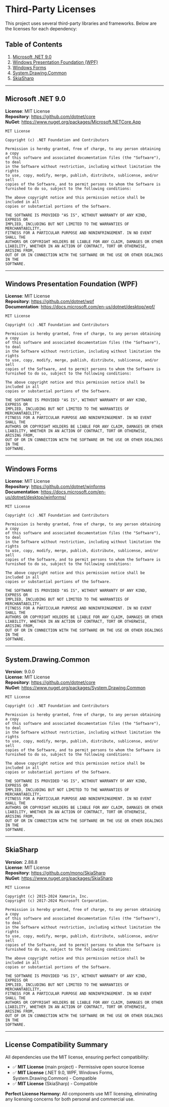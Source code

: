 # Third-Party Licenses

This project uses several third-party libraries and frameworks. Below are the licenses for each dependency:

## Table of Contents

1. [Microsoft .NET 9.0](#microsoft-net-90)
2. [Windows Presentation Foundation (WPF)](#windows-presentation-foundation-wpf)
3. [Windows Forms](#windows-forms)
4. [System.Drawing.Common](#systemdrawingcommon)
5. [SkiaSharp](#skiasharp)

---

## Microsoft .NET 9.0

**License**: MIT License  
**Repository**: https://github.com/dotnet/core  
**NuGet**: https://www.nuget.org/packages/Microsoft.NETCore.App

```
MIT License

Copyright (c) .NET Foundation and Contributors

Permission is hereby granted, free of charge, to any person obtaining a copy
of this software and associated documentation files (the "Software"), to deal
in the Software without restriction, including without limitation the rights
to use, copy, modify, merge, publish, distribute, sublicense, and/or sell
copies of the Software, and to permit persons to whom the Software is
furnished to do so, subject to the following conditions:

The above copyright notice and this permission notice shall be included in all
copies or substantial portions of the Software.

THE SOFTWARE IS PROVIDED "AS IS", WITHOUT WARRANTY OF ANY KIND, EXPRESS OR
IMPLIED, INCLUDING BUT NOT LIMITED TO THE WARRANTIES OF MERCHANTABILITY,
FITNESS FOR A PARTICULAR PURPOSE AND NONINFRINGEMENT. IN NO EVENT SHALL THE
AUTHORS OR COPYRIGHT HOLDERS BE LIABLE FOR ANY CLAIM, DAMAGES OR OTHER
LIABILITY, WHETHER IN AN ACTION OF CONTRACT, TORT OR OTHERWISE, ARISING FROM,
OUT OF OR IN CONNECTION WITH THE SOFTWARE OR THE USE OR OTHER DEALINGS IN THE
SOFTWARE.
```

---

## Windows Presentation Foundation (WPF)

**License**: MIT License  
**Repository**: https://github.com/dotnet/wpf  
**Documentation**: https://docs.microsoft.com/en-us/dotnet/desktop/wpf/

```
MIT License

Copyright (c) .NET Foundation and Contributors

Permission is hereby granted, free of charge, to any person obtaining a copy
of this software and associated documentation files (the "Software"), to deal
in the Software without restriction, including without limitation the rights
to use, copy, modify, merge, publish, distribute, sublicense, and/or sell
copies of the Software, and to permit persons to whom the Software is
furnished to do so, subject to the following conditions:

The above copyright notice and this permission notice shall be included in all
copies or substantial portions of the Software.

THE SOFTWARE IS PROVIDED "AS IS", WITHOUT WARRANTY OF ANY KIND, EXPRESS OR
IMPLIED, INCLUDING BUT NOT LIMITED TO THE WARRANTIES OF MERCHANTABILITY,
FITNESS FOR A PARTICULAR PURPOSE AND NONINFRINGEMENT. IN NO EVENT SHALL THE
AUTHORS OR COPYRIGHT HOLDERS BE LIABLE FOR ANY CLAIM, DAMAGES OR OTHER
LIABILITY, WHETHER IN AN ACTION OF CONTRACT, TORT OR OTHERWISE, ARISING FROM,
OUT OF OR IN CONNECTION WITH THE SOFTWARE OR THE USE OR OTHER DEALINGS IN THE
SOFTWARE.
```

---

## Windows Forms

**License**: MIT License  
**Repository**: https://github.com/dotnet/winforms  
**Documentation**: https://docs.microsoft.com/en-us/dotnet/desktop/winforms/

```
MIT License

Copyright (c) .NET Foundation and Contributors

Permission is hereby granted, free of charge, to any person obtaining a copy
of this software and associated documentation files (the "Software"), to deal
in the Software without restriction, including without limitation the rights
to use, copy, modify, merge, publish, distribute, sublicense, and/or sell
copies of the Software, and to permit persons to whom the Software is
furnished to do so, subject to the following conditions:

The above copyright notice and this permission notice shall be included in all
copies or substantial portions of the Software.

THE SOFTWARE IS PROVIDED "AS IS", WITHOUT WARRANTY OF ANY KIND, EXPRESS OR
IMPLIED, INCLUDING BUT NOT LIMITED TO THE WARRANTIES OF MERCHANTABILITY,
FITNESS FOR A PARTICULAR PURPOSE AND NONINFRINGEMENT. IN NO EVENT SHALL THE
AUTHORS OR COPYRIGHT HOLDERS BE LIABLE FOR ANY CLAIM, DAMAGES OR OTHER
LIABILITY, WHETHER IN AN ACTION OF CONTRACT, TORT OR OTHERWISE, ARISING FROM,
OUT OF OR IN CONNECTION WITH THE SOFTWARE OR THE USE OR OTHER DEALINGS IN THE
SOFTWARE.
```

---

## System.Drawing.Common

**Version**: 9.0.0  
**License**: MIT License  
**Repository**: https://github.com/dotnet/core  
**NuGet**: https://www.nuget.org/packages/System.Drawing.Common

```
MIT License

Copyright (c) .NET Foundation and Contributors

Permission is hereby granted, free of charge, to any person obtaining a copy
of this software and associated documentation files (the "Software"), to deal
in the Software without restriction, including without limitation the rights
to use, copy, modify, merge, publish, distribute, sublicense, and/or sell
copies of the Software, and to permit persons to whom the Software is
furnished to do so, subject to the following conditions:

The above copyright notice and this permission notice shall be included in all
copies or substantial portions of the Software.

THE SOFTWARE IS PROVIDED "AS IS", WITHOUT WARRANTY OF ANY KIND, EXPRESS OR
IMPLIED, INCLUDING BUT NOT LIMITED TO THE WARRANTIES OF MERCHANTABILITY,
FITNESS FOR A PARTICULAR PURPOSE AND NONINFRINGEMENT. IN NO EVENT SHALL THE
AUTHORS OR COPYRIGHT HOLDERS BE LIABLE FOR ANY CLAIM, DAMAGES OR OTHER
LIABILITY, WHETHER IN AN ACTION OF CONTRACT, TORT OR OTHERWISE, ARISING FROM,
OUT OF OR IN CONNECTION WITH THE SOFTWARE OR THE USE OR OTHER DEALINGS IN THE
SOFTWARE.
```

---

## SkiaSharp

**Version**: 2.88.8  
**License**: MIT License  
**Repository**: https://github.com/mono/SkiaSharp  
**NuGet**: https://www.nuget.org/packages/SkiaSharp

```
MIT License

Copyright (c) 2015-2024 Xamarin, Inc.
Copyright (c) 2017-2024 Microsoft Corporation.

Permission is hereby granted, free of charge, to any person obtaining a copy
of this software and associated documentation files (the "Software"), to deal
in the Software without restriction, including without limitation the rights
to use, copy, modify, merge, publish, distribute, sublicense, and/or sell
copies of the Software, and to permit persons to whom the Software is
furnished to do so, subject to the following conditions:

The above copyright notice and this permission notice shall be included in all
copies or substantial portions of the Software.

THE SOFTWARE IS PROVIDED "AS IS", WITHOUT WARRANTY OF ANY KIND, EXPRESS OR
IMPLIED, INCLUDING BUT NOT LIMITED TO THE WARRANTIES OF MERCHANTABILITY,
FITNESS FOR A PARTICULAR PURPOSE AND NONINFRINGEMENT. IN NO EVENT SHALL THE
AUTHORS OR COPYRIGHT HOLDERS BE LIABLE FOR ANY CLAIM, DAMAGES OR OTHER
LIABILITY, WHETHER IN AN ACTION OF CONTRACT, TORT OR OTHERWISE, ARISING FROM,
OUT OF OR IN CONNECTION WITH THE SOFTWARE OR THE USE OR OTHER DEALINGS IN THE
SOFTWARE.
```

---

## License Compatibility Summary

All dependencies use the MIT license, ensuring perfect compatibility:

- ✅ **MIT License** (main project) - Permissive open source license
- ✅ **MIT License** (.NET 9.0, WPF, Windows Forms, System.Drawing.Common) - Compatible
- ✅ **MIT License** (SkiaSharp) - Compatible

**Perfect License Harmony**: All components use MIT licensing, eliminating any licensing concerns for both personal and commercial use.